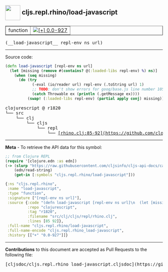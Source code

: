 ## <img width="48px" valign="middle" src="http://i.imgur.com/Hi20huC.png"> cljs.repl.rhino/load-javascript

 <table border="1">
<tr>

<td>function</td>
<td><a href="https://github.com/cljsinfo/cljs-api-docs/tree/0.0-927"><img valign="middle" alt="[+] 0.0-927" src="https://img.shields.io/badge/+-0.0--927-lightgrey.svg"></a> </td>
</tr>
</table>

 <samp>
(__load-javascript__ repl-env ns url)<br>
</samp>

---





Source code:

```clj
(defn load-javascript [repl-env ns url]
  (let [missing (remove #(contains? @(:loaded-libs repl-env) %) ns)]
    (when (seq missing)
      (do (try 
            (-eval (io/reader url) repl-env (.toString url) 1)
            ;; TODO: don't show errors for goog/base.js line number 105
            (catch Throwable ex (println (.getMessage ex))))
          (swap! (:loaded-libs repl-env) (partial apply conj) missing)))))
```

 <pre>
clojurescript @ r1820
└── src
    └── clj
        └── cljs
            └── repl
                └── <ins>[rhino.clj:85-92](https://github.com/clojure/clojurescript/blob/r1820/src/clj/cljs/repl/rhino.clj#L85-L92)</ins>
</pre>


---

__Meta__ - To retrieve the API data for this symbol:

```clj
;; from Clojure REPL
(require '[clojure.edn :as edn])
(-> (slurp "https://raw.githubusercontent.com/cljsinfo/cljs-api-docs/catalog/cljs-api.edn")
    (edn/read-string)
    (get-in [:symbols "cljs.repl.rhino/load-javascript"]))
```

```clj
{:ns "cljs.repl.rhino",
 :name "load-javascript",
 :type "function",
 :signature ["[repl-env ns url]"],
 :source {:code "(defn load-javascript [repl-env ns url]\n  (let [missing (remove #(contains? @(:loaded-libs repl-env) %) ns)]\n    (when (seq missing)\n      (do (try \n            (-eval (io/reader url) repl-env (.toString url) 1)\n            ;; TODO: don't show errors for goog/base.js line number 105\n            (catch Throwable ex (println (.getMessage ex))))\n          (swap! (:loaded-libs repl-env) (partial apply conj) missing)))))",
          :repo "clojurescript",
          :tag "r1820",
          :filename "src/clj/cljs/repl/rhino.clj",
          :lines [85 92]},
 :full-name "cljs.repl.rhino/load-javascript",
 :full-name-encode "cljs.repl.rhino_load-javascript",
 :history [["+" "0.0-927"]]}

```

---

__Contributions__ to this document are accepted as Pull Requests to the following file:

 <pre>
[cljsdoc/cljs.repl.rhino_load-javascript.cljsdoc](https://github.com/cljsinfo/cljs-api-docs/blob/master/cljsdoc/cljs.repl.rhino_load-javascript.cljsdoc)
</pre>

